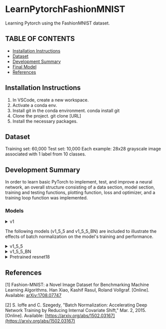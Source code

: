 # LearnPytorchFashionMNIST
Learning Pytorch using the FashionMNIST dataset.

## TABLE OF CONTENTS
* [Installation Instructions](#installation-instructions)
* [Dataset](#dataset)
* [Development Summary](#development-summary)
* [Final Model](#final-model)
* [References](#references)

## Installation Instructions
1. In VSCode, create a new workspace.  
2. Activate a conda env.
3. Install git in the conda environment. conda install git
4. Clone the project. git clone [URL]
5. Install the necessary packages.

## Dataset
Training set: 60,000
Test set: 10,000
Each example: 28x28 grayscale image associated with 1 label from 10 classes.

## Development Summary
In order to learn basic PyTorch to implement, test, and improve a neural network, an overall structure consisting of a data section, model section, training and testing functions, plotting function, loss and optimizer, and a training loop function was implemented. 

### Models
<details><summary>v1</summary>
<p>
This first model serves to test the implementation of the entire pipeline from data loading to test sample classification in Pytorch.

```python
device = "cuda" if torch.cuda.is_available() else "cpu"
print(f"Using {device} device")

class NeuralNetwork_v1(nn.Module):
    x_size = 0
    # define the layers
    def __init__(self):
        super().__init__()
        self.feature_extraction = nn.Sequential(
            nn.Conv2d(in_channels=1, out_channels=1, kernel_size=(3,3)),
            nn.ReLU(),
            nn.Conv2d(in_channels=1, out_channels=1, kernel_size=(3,3)),
            nn.ReLU(),
            nn.Flatten()
        )
        self.dense_layers = nn.Sequential(
            nn.Linear(in_features=576, out_features=64),
            nn.ReLU(),
            nn.Linear(in_features=64, out_features=32),
            nn.ReLU(),
            nn.Linear(in_features=32, out_features=10),
            nn.Softmax(dim=1)
        )
    def forward(self, x):
        x = self.feature_extraction(x)
        x_size = x.size()
        # print(x_size)
        logits = self.dense_layers(x)
        return logits
        
model_v1 = NeuralNetwork_v1().to(device)
summary(model_v1, input_size=(batch_size, 1, 28, 28))
```

    ==========================================================================================
    Layer (type:depth-idx)                   Output Shape              Param #
    ==========================================================================================
    NeuralNetwork_v1                         [64, 10]                  --
    ├─Sequential: 1-1                        [64, 576]                 --
    │    └─Conv2d: 2-1                       [64, 1, 26, 26]           10
    │    └─ReLU: 2-2                         [64, 1, 26, 26]           --
    │    └─Conv2d: 2-3                       [64, 1, 24, 24]           10
    │    └─ReLU: 2-4                         [64, 1, 24, 24]           --
    │    └─Flatten: 2-5                      [64, 576]                 --
    ├─Sequential: 1-2                        [64, 10]                  --
    │    └─Linear: 2-6                       [64, 64]                  36,928
    │    └─ReLU: 2-7                         [64, 64]                  --
    │    └─Linear: 2-8                       [64, 32]                  2,080
    │    └─ReLU: 2-9                         [64, 32]                  --
    │    └─Linear: 2-10                      [64, 10]                  330
    │    └─Softmax: 2-11                     [64, 10]                  --
    ==========================================================================================
    Total params: 39,358
    Trainable params: 39,358
    Non-trainable params: 0
    Total mult-adds (M): 3.32
    ==========================================================================================
    Input size (MB): 0.20
    Forward/backward pass size (MB): 0.70
    Params size (MB): 0.16
    Estimated Total Size (MB): 1.05
    ==========================================================================================
Accuracy             |  Loss
:-------------------------:|:-------------------------:
![apple](model_logs/model_v1_logs/model_v1_accuracy.png) | ![apple](model_logs/model_v1_logs/model_v1_loss.png)
</p>
</details>

The following models (v1_5_5 and v1_5_5_BN) are included to illustrate the effects of batch normalization on the model's training and performance.
<details><summary>v1_5_5</summary>
<p>
No batch normalization.
    
```python
# Increasing num of elt in 1st layer 128->258. Reducing 2nd dense layer 128 -> 64
class NeuralNetwork_v1_5_5(nn.Module):
    def __init__(self) -> None:
        super().__init__()
        self.feature_extraction = nn.Sequential(
            nn.Conv2d(in_channels=1, out_channels=32, kernel_size=(3,3), padding='same'),
            nn.Conv2d(in_channels=32, out_channels=32, kernel_size=(3,3), padding='same'),
            nn.ReLU(),
            nn.Conv2d(in_channels=32, out_channels=64, kernel_size=(3,3), padding='same'),
            nn.Conv2d(in_channels=64, out_channels=64, kernel_size=(3,3), padding='same'),
            nn.ReLU(),
            nn.Conv2d(in_channels=64, out_channels=128, kernel_size=(3,3), padding='same'),
            nn.Conv2d(in_channels=128, out_channels=128, kernel_size=(3,3), padding='same'),
            nn.ReLU(),
            nn.Flatten(),
        )
        self.dense_layers = nn.Sequential(
            nn.Linear(in_features=28*28*128, out_features=256),
            nn.ReLU(),
            nn.Linear(in_features=256, out_features=64),
            nn.ReLU(),
            nn.Linear(in_features=64, out_features=10),
            nn.Softmax(dim=1)
        )

    def forward(self, x):
        logits = self.feature_extraction(x)
        logits = self.dense_layers(logits)
        return logits

# model = NeuralNetwork_v1_5_5().to(device)
# summary(model, input_size=(batch_size, 1, 28, 28))
```
    ==========================================================================================
    Layer (type:depth-idx)                   Output Shape              Param #
    ==========================================================================================
    NeuralNetwork_v1_5_5                     [64, 10]                  --
    ├─Sequential: 1-1                        [64, 100352]              --
    │    └─Conv2d: 2-1                       [64, 32, 28, 28]          320
    │    └─Conv2d: 2-2                       [64, 32, 28, 28]          9,248
    │    └─ReLU: 2-3                         [64, 32, 28, 28]          --
    │    └─Conv2d: 2-4                       [64, 64, 28, 28]          18,496
    │    └─Conv2d: 2-5                       [64, 64, 28, 28]          36,928
    │    └─ReLU: 2-6                         [64, 64, 28, 28]          --
    │    └─Conv2d: 2-7                       [64, 128, 28, 28]         73,856
    │    └─Conv2d: 2-8                       [64, 128, 28, 28]         147,584
    │    └─ReLU: 2-9                         [64, 128, 28, 28]         --
    │    └─Flatten: 2-10                     [64, 100352]              --
    ├─Sequential: 1-2                        [64, 10]                  --
    │    └─Linear: 2-11                      [64, 256]                 25,690,368
    │    └─ReLU: 2-12                        [64, 256]                 --
    │    └─Linear: 2-13                      [64, 64]                  16,448
    │    └─ReLU: 2-14                        [64, 64]                  --
    │    └─Linear: 2-15                      [64, 10]                  650
    │    └─Softmax: 2-16                     [64, 10]                  --
    ==========================================================================================
    Total params: 25,993,898
    Trainable params: 25,993,898
    Non-trainable params: 0
    Total mult-adds (G): 16.02
    ==========================================================================================
    Input size (MB): 0.20
    Forward/backward pass size (MB): 180.00
    Params size (MB): 103.98
    Estimated Total Size (MB): 284.18
    ==========================================================================================
</p>
</details>
<details><summary>v1_5_5_BN</summary>
<p>
Batch normalization helps accelerate the training of the neural network by reducing internal covariate shift (i.e., reducing the change in the distribution of the activations that occur during training) while allowing for a higher learning rate [2]. Therefore, in order to improve the model while testing for the effects of batch normalization, batch normalization was added before each activation function and model v1_5_5_BN was trained multiple times with different static learning rates.

```python
# Adding BN before every activation layer.
class NeuralNetwork_v1_5_5_BN(nn.Module):
    def __init__(self) -> None:
        super().__init__()
        self.feature_extraction = nn.Sequential(
            nn.Conv2d(in_channels=1, out_channels=32, kernel_size=(3,3), padding='same'),
            nn.Conv2d(in_channels=32, out_channels=32, kernel_size=(3,3), padding='same'),
            nn.BatchNorm2d(num_features=32),
            nn.ReLU(),
            nn.Conv2d(in_channels=32, out_channels=64, kernel_size=(3,3), padding='same'),
            nn.Conv2d(in_channels=64, out_channels=64, kernel_size=(3,3), padding='same'),
            nn.BatchNorm2d(num_features=64),
            nn.ReLU(),
            nn.Conv2d(in_channels=64, out_channels=128, kernel_size=(3,3), padding='same'),
            nn.Conv2d(in_channels=128, out_channels=128, kernel_size=(3,3), padding='same'),
            nn.BatchNorm2d(num_features=128),
            nn.ReLU(),
            nn.Flatten(),
        )
        self.dense_layers = nn.Sequential(
            nn.Linear(in_features=28*28*128, out_features=256),
            nn.BatchNorm1d(num_features=256),
            nn.ReLU(),
            nn.Linear(in_features=256, out_features=64),
            nn.BatchNorm1d(num_features=64),
            nn.ReLU(),
            nn.Linear(in_features=64, out_features=10),
            nn.Softmax(dim=1)
        )

    def forward(self, x):
        logits = self.feature_extraction(x)
        logits = self.dense_layers(logits)
        return logits

model = NeuralNetwork_v1_5_5_BN().to(device)
summary(model, input_size=(batch_size, 1, 28, 28))
```

    ==========================================================================================
    Layer (type:depth-idx)                   Output Shape              Param #
    ==========================================================================================
    NeuralNetwork_v1_5_5_BN                  [64, 10]                  --
    ├─Sequential: 1-1                        [64, 100352]              --
    │    └─Conv2d: 2-1                       [64, 32, 28, 28]          320
    │    └─Conv2d: 2-2                       [64, 32, 28, 28]          9,248
    │    └─BatchNorm2d: 2-3                  [64, 32, 28, 28]          64
    │    └─ReLU: 2-4                         [64, 32, 28, 28]          --
    │    └─Conv2d: 2-5                       [64, 64, 28, 28]          18,496
    │    └─Conv2d: 2-6                       [64, 64, 28, 28]          36,928
    │    └─BatchNorm2d: 2-7                  [64, 64, 28, 28]          128
    │    └─ReLU: 2-8                         [64, 64, 28, 28]          --
    │    └─Conv2d: 2-9                       [64, 128, 28, 28]         73,856
    │    └─Conv2d: 2-10                      [64, 128, 28, 28]         147,584
    │    └─BatchNorm2d: 2-11                 [64, 128, 28, 28]         256
    │    └─ReLU: 2-12                        [64, 128, 28, 28]         --
    │    └─Flatten: 2-13                     [64, 100352]              --
    ├─Sequential: 1-2                        [64, 10]                  --
    │    └─Linear: 2-14                      [64, 256]                 25,690,368
    │    └─BatchNorm1d: 2-15                 [64, 256]                 512
    │    └─ReLU: 2-16                        [64, 256]                 --
    │    └─Linear: 2-17                      [64, 64]                  16,448
    │    └─BatchNorm1d: 2-18                 [64, 64]                  128
    │    └─ReLU: 2-19                        [64, 64]                  --
    │    └─Linear: 2-20                      [64, 10]                  650
    │    └─Softmax: 2-21                     [64, 10]                  --
    ==========================================================================================
    Total params: 25,994,986
    Trainable params: 25,994,986
    Non-trainable params: 0
    Total mult-adds (G): 16.02
    ==========================================================================================
    Input size (MB): 0.20
    Forward/backward pass size (MB): 270.08
    Params size (MB): 103.98
    Estimated Total Size (MB): 374.26
    ==========================================================================================
| Model  |  Accuracy             |  Loss  |
|:-------------------------:|:-------------------------:|------|
| No BN | ![](model_logs/model_v1_5_5_logs/model_v1_5_5_accuracy.png) | ![](model_logs/model_v1_5_5_logs/model_v1_5_5_loss.png) |
| BN | ![](model_logs/model_v1_5_5_BN_logs/model_v1_5_5_BN_accuracy.png) | ![](model_logs/model_v1_5_5_BN_logs/model_v1_5_5_BN_loss.png) |
| lrx2 | ![](model_logs/model_v1_5_5_lrx2_logs/model_v1_5_5_lrx2_accuracy.png) | ![](model_logs/model_v1_5_5_lrx2_logs/model_v1_5_5_lrx2_loss.png) |
| lrx4 | ![](model_logs/model_v1_5_5_lrx4_logs/model_v1_5_5_lrx4_accuracy.png) | ![](model_logs/model_v1_5_5_lrx4_logs/model_v1_5_5_lrx4_loss.png) |
| lrx8 | ![](model_logs/model_v1_5_5_lrx8_logs/model_v1_5_5_lrx8_accuracy.png) | ![](model_logs/model_v1_5_5_lrx8_logs/model_v1_5_5_lrx8_loss.png) |

Overall, as the learning rate increases, the model achieves a higher training and test accuracy at earlier epochs. Therefore, batch normalization combined with a higher learning rate corresponds to faster learning, which agrees with Ioffe and Szegedy's results. (In the interest of time, each learning rate test was only run once. Otherwise, each test would need to be run multiple times then averaged before comparing them.)
</p>
</details>


<details><summary>Pretrained resnet18</summary>
<p>

```python
from torchvision import datasets, models, transforms

resnet18 = models.resnet18(weights='DEFAULT')
num_ftrs = resnet18.fc.in_features
resnet18.conv1 = nn.Conv2d(1, 64, kernel_size=(7, 7), stride=(2, 2), padding=(3, 3), bias=False)
resnet18.fc = nn.Linear(num_ftrs, 10)
resnet18.to(device)
summary(resnet18, input_size=(batch_size, 1, 28, 28))
```

    ==========================================================================================
    Layer (type:depth-idx)                   Output Shape              Param #
    ==========================================================================================
    ResNet                                   [64, 10]                  --
    ├─Conv2d: 1-1                            [64, 64, 14, 14]          3,136
    ├─BatchNorm2d: 1-2                       [64, 64, 14, 14]          128
    ├─ReLU: 1-3                              [64, 64, 14, 14]          --
    ├─MaxPool2d: 1-4                         [64, 64, 7, 7]            --
    ├─Sequential: 1-5                        [64, 64, 7, 7]            --
    │    └─BasicBlock: 2-1                   [64, 64, 7, 7]            --
    │    │    └─Conv2d: 3-1                  [64, 64, 7, 7]            36,864
    │    │    └─BatchNorm2d: 3-2             [64, 64, 7, 7]            128
    │    │    └─ReLU: 3-3                    [64, 64, 7, 7]            --
    │    │    └─Conv2d: 3-4                  [64, 64, 7, 7]            36,864
    │    │    └─BatchNorm2d: 3-5             [64, 64, 7, 7]            128
    │    │    └─ReLU: 3-6                    [64, 64, 7, 7]            --
    │    └─BasicBlock: 2-2                   [64, 64, 7, 7]            --
    │    │    └─Conv2d: 3-7                  [64, 64, 7, 7]            36,864
    │    │    └─BatchNorm2d: 3-8             [64, 64, 7, 7]            128
    │    │    └─ReLU: 3-9                    [64, 64, 7, 7]            --
    │    │    └─Conv2d: 3-10                 [64, 64, 7, 7]            36,864
    │    │    └─BatchNorm2d: 3-11            [64, 64, 7, 7]            128
    │    │    └─ReLU: 3-12                   [64, 64, 7, 7]            --
    ├─Sequential: 1-6                        [64, 128, 4, 4]           --
    │    └─BasicBlock: 2-3                   [64, 128, 4, 4]           --
    │    │    └─Conv2d: 3-13                 [64, 128, 4, 4]           73,728
    │    │    └─BatchNorm2d: 3-14            [64, 128, 4, 4]           256
    │    │    └─ReLU: 3-15                   [64, 128, 4, 4]           --
    │    │    └─Conv2d: 3-16                 [64, 128, 4, 4]           147,456
    │    │    └─BatchNorm2d: 3-17            [64, 128, 4, 4]           256
    │    │    └─Sequential: 3-18             [64, 128, 4, 4]           8,448
    │    │    └─ReLU: 3-19                   [64, 128, 4, 4]           --
    │    └─BasicBlock: 2-4                   [64, 128, 4, 4]           --
    │    │    └─Conv2d: 3-20                 [64, 128, 4, 4]           147,456
    │    │    └─BatchNorm2d: 3-21            [64, 128, 4, 4]           256
    │    │    └─ReLU: 3-22                   [64, 128, 4, 4]           --
    │    │    └─Conv2d: 3-23                 [64, 128, 4, 4]           147,456
    │    │    └─BatchNorm2d: 3-24            [64, 128, 4, 4]           256
    │    │    └─ReLU: 3-25                   [64, 128, 4, 4]           --
    ├─Sequential: 1-7                        [64, 256, 2, 2]           --
    │    └─BasicBlock: 2-5                   [64, 256, 2, 2]           --
    │    │    └─Conv2d: 3-26                 [64, 256, 2, 2]           294,912
    │    │    └─BatchNorm2d: 3-27            [64, 256, 2, 2]           512
    │    │    └─ReLU: 3-28                   [64, 256, 2, 2]           --
    │    │    └─Conv2d: 3-29                 [64, 256, 2, 2]           589,824
    │    │    └─BatchNorm2d: 3-30            [64, 256, 2, 2]           512
    │    │    └─Sequential: 3-31             [64, 256, 2, 2]           33,280
    │    │    └─ReLU: 3-32                   [64, 256, 2, 2]           --
    │    └─BasicBlock: 2-6                   [64, 256, 2, 2]           --
    │    │    └─Conv2d: 3-33                 [64, 256, 2, 2]           589,824
    │    │    └─BatchNorm2d: 3-34            [64, 256, 2, 2]           512
    │    │    └─ReLU: 3-35                   [64, 256, 2, 2]           --
    │    │    └─Conv2d: 3-36                 [64, 256, 2, 2]           589,824
    │    │    └─BatchNorm2d: 3-37            [64, 256, 2, 2]           512
    │    │    └─ReLU: 3-38                   [64, 256, 2, 2]           --
    ├─Sequential: 1-8                        [64, 512, 1, 1]           --
    │    └─BasicBlock: 2-7                   [64, 512, 1, 1]           --
    │    │    └─Conv2d: 3-39                 [64, 512, 1, 1]           1,179,648
    │    │    └─BatchNorm2d: 3-40            [64, 512, 1, 1]           1,024
    │    │    └─ReLU: 3-41                   [64, 512, 1, 1]           --
    │    │    └─Conv2d: 3-42                 [64, 512, 1, 1]           2,359,296
    │    │    └─BatchNorm2d: 3-43            [64, 512, 1, 1]           1,024
    │    │    └─Sequential: 3-44             [64, 512, 1, 1]           132,096
    │    │    └─ReLU: 3-45                   [64, 512, 1, 1]           --
    │    └─BasicBlock: 2-8                   [64, 512, 1, 1]           --
    │    │    └─Conv2d: 3-46                 [64, 512, 1, 1]           2,359,296
    │    │    └─BatchNorm2d: 3-47            [64, 512, 1, 1]           1,024
    │    │    └─ReLU: 3-48                   [64, 512, 1, 1]           --
    │    │    └─Conv2d: 3-49                 [64, 512, 1, 1]           2,359,296
    │    │    └─BatchNorm2d: 3-50            [64, 512, 1, 1]           1,024
    │    │    └─ReLU: 3-51                   [64, 512, 1, 1]           --
    ├─AdaptiveAvgPool2d: 1-9                 [64, 512, 1, 1]           --
    ├─Linear: 1-10                           [64, 10]                  5,130
    ==========================================================================================
    Total params: 11,175,370
    Trainable params: 11,175,370
    Non-trainable params: 0
    Total mult-adds (G): 2.11
    ==========================================================================================
    Input size (MB): 0.20
    Forward/backward pass size (MB): 44.05
    Params size (MB): 44.70
    Estimated Total Size (MB): 88.95
    ==========================================================================================
Accuracy             |  Loss
:-------------------------:|:-------------------------:
![apple](model_logs/resnet18_test_logs/resnet18_test_accuracy.png) | ![apple](model_logs/resnet18_test_logs/resnet18_test_loss.png)

</p>
</details>


## References
[1]     Fashion-MNIST: a Novel Image Dataset for Benchmarking Machine Learning Algorithms. Han Xiao, Kashif Rasul, Roland Vollgraf. [Online]. Available: [arXiv:1708.07747](https://arxiv.org/abs/1708.07747)

[2]     S. Ioffe and C. Szegedy, "Batch Normalization: Accelerating Deep Network Training by Reducing Internal Covariate Shift," Mar. 2, 2015. [Online]. Available: [https://arxiv.org/abs/1502.03167](https://arxiv.org/abs/1502.03167)
